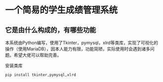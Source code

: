 # 一个简易的学生成绩管理系统

## 它是由什么构成的，有哪些功能
本系统由Python编写，使用了Tkinter，pymysql，xlrd等类库，实现了可视化的操作（使用MariaDB），因本人能力有限，功能简陋，实际使用时会遇到诸多问题。希望大佬可以帮助完善。

安装类库

`pip install tkinter,pymysql,xlrd`

